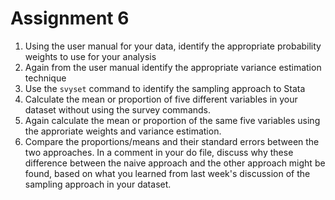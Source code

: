 Assignment 6
=============


1. Using the user manual for your data, identify the appropriate probability weights to use for your analysis
1. Again from the user manual identify the appropriate variance estimation technique
1. Use the `svyset` command to identify the sampling approach to Stata
1. Calculate the mean or proportion of five different variables in your dataset without using the survey commands.
1. Again calculate the mean or proportion of the same five variables using the approriate weights and variance estimation.
1. Compare the proportions/means and their standard errors between the two approaches. In a comment in your do file, discuss why these difference between the naive approach and the other approach might be found, based on what you learned from last week's discussion of the sampling approach in your dataset.  
